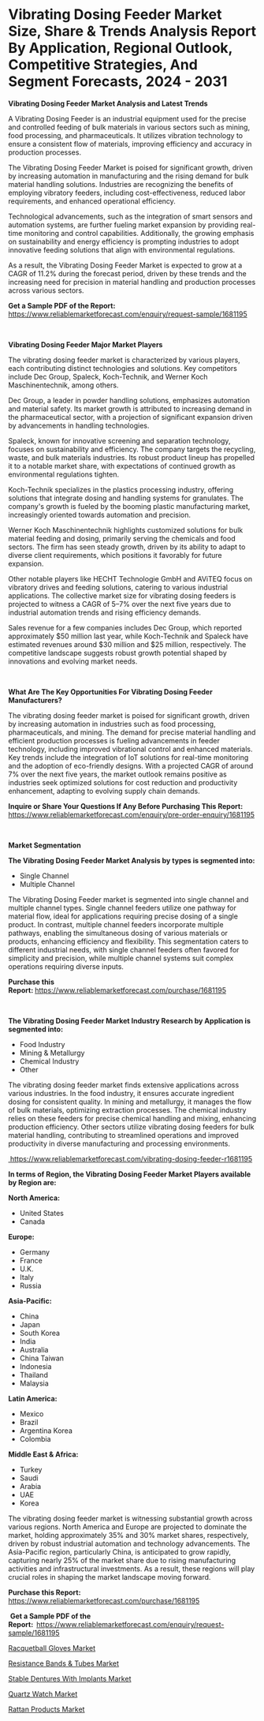 <p><h1>Vibrating Dosing Feeder Market Size, Share & Trends Analysis Report By Application, Regional Outlook, Competitive Strategies, And Segment Forecasts, 2024 - 2031</h1></p><p><strong>Vibrating Dosing Feeder Market Analysis and Latest Trends</strong></p>
<p><p>A Vibrating Dosing Feeder is an industrial equipment used for the precise and controlled feeding of bulk materials in various sectors such as mining, food processing, and pharmaceuticals. It utilizes vibration technology to ensure a consistent flow of materials, improving efficiency and accuracy in production processes.</p><p>The Vibrating Dosing Feeder Market is poised for significant growth, driven by increasing automation in manufacturing and the rising demand for bulk material handling solutions. Industries are recognizing the benefits of employing vibratory feeders, including cost-effectiveness, reduced labor requirements, and enhanced operational efficiency. </p><p>Technological advancements, such as the integration of smart sensors and automation systems, are further fueling market expansion by providing real-time monitoring and control capabilities. Additionally, the growing emphasis on sustainability and energy efficiency is prompting industries to adopt innovative feeding solutions that align with environmental regulations. </p><p>As a result, the Vibrating Dosing Feeder Market is expected to grow at a CAGR of 11.2% during the forecast period, driven by these trends and the increasing need for precision in material handling and production processes across various sectors.</p></p>
<p><strong>Get a Sample PDF of the Report:&nbsp;</strong> <a href="https://www.reliablemarketforecast.com/enquiry/request-sample/1681195?utm_campaign=1123&utm_medium=2&utm_source=Github&utm_content=ia&utm_term=04102024&utm_id=vibrating-dosing-feeder">https://www.reliablemarketforecast.com/enquiry/request-sample/1681195</a></p>
<p>&nbsp;</p>
<p><strong>Vibrating Dosing Feeder Major Market Players</strong></p>
<p><p>The vibrating dosing feeder market is characterized by various players, each contributing distinct technologies and solutions. Key competitors include Dec Group, Spaleck, Koch-Technik, and Werner Koch Maschinentechnik, among others.</p><p>Dec Group, a leader in powder handling solutions, emphasizes automation and material safety. Its market growth is attributed to increasing demand in the pharmaceutical sector, with a projection of significant expansion driven by advancements in handling technologies.</p><p>Spaleck, known for innovative screening and separation technology, focuses on sustainability and efficiency. The company targets the recycling, waste, and bulk materials industries. Its robust product lineup has propelled it to a notable market share, with expectations of continued growth as environmental regulations tighten.</p><p>Koch-Technik specializes in the plastics processing industry, offering solutions that integrate dosing and handling systems for granulates. The company's growth is fueled by the booming plastic manufacturing market, increasingly oriented towards automation and precision.</p><p>Werner Koch Maschinentechnik highlights customized solutions for bulk material feeding and dosing, primarily serving the chemicals and food sectors. The firm has seen steady growth, driven by its ability to adapt to diverse client requirements, which positions it favorably for future expansion.</p><p>Other notable players like HECHT Technologie GmbH and AViTEQ focus on vibratory drives and feeding solutions, catering to various industrial applications. The collective market size for vibrating dosing feeders is projected to witness a CAGR of 5–7% over the next five years due to industrial automation trends and rising efficiency demands.</p><p>Sales revenue for a few companies includes Dec Group, which reported approximately $50 million last year, while Koch-Technik and Spaleck have estimated revenues around $30 million and $25 million, respectively. The competitive landscape suggests robust growth potential shaped by innovations and evolving market needs.</p></p>
<p>&nbsp;</p>
<p><strong>What Are The Key Opportunities For Vibrating Dosing Feeder Manufacturers?</strong></p>
<p><p>The vibrating dosing feeder market is poised for significant growth, driven by increasing automation in industries such as food processing, pharmaceuticals, and mining. The demand for precise material handling and efficient production processes is fueling advancements in feeder technology, including improved vibrational control and enhanced materials. Key trends include the integration of IoT solutions for real-time monitoring and the adoption of eco-friendly designs. With a projected CAGR of around 7% over the next five years, the market outlook remains positive as industries seek optimized solutions for cost reduction and productivity enhancement, adapting to evolving supply chain demands.</p></p>
<p><strong>Inquire or Share Your Questions If Any Before Purchasing This Report:</strong> <a href="https://www.reliablemarketforecast.com/enquiry/pre-order-enquiry/1681195?utm_campaign=1123&utm_medium=2&utm_source=Github&utm_content=ia&utm_term=04102024&utm_id=vibrating-dosing-feeder">https://www.reliablemarketforecast.com/enquiry/pre-order-enquiry/1681195</a></p>
<p>&nbsp;</p>
<p><strong>Market Segmentation</strong></p>
<p><strong>The Vibrating Dosing Feeder Market Analysis by types is segmented into:</strong></p>
<p><ul><li>Single Channel</li><li>Multiple Channel</li></ul></p>
<p><p>The Vibrating Dosing Feeder market is segmented into single channel and multiple channel types. Single channel feeders utilize one pathway for material flow, ideal for applications requiring precise dosing of a single product. In contrast, multiple channel feeders incorporate multiple pathways, enabling the simultaneous dosing of various materials or products, enhancing efficiency and flexibility. This segmentation caters to different industrial needs, with single channel feeders often favored for simplicity and precision, while multiple channel systems suit complex operations requiring diverse inputs.</p></p>
<p><strong>Purchase this Report:&nbsp;</strong><a href="https://www.reliablemarketforecast.com/purchase/1681195?utm_campaign=1123&utm_medium=2&utm_source=Github&utm_content=ia&utm_term=04102024&utm_id=vibrating-dosing-feeder">https://www.reliablemarketforecast.com/purchase/1681195</a></p>
<p>&nbsp;</p>
<p><strong>The Vibrating Dosing Feeder Market Industry Research by Application is segmented into:</strong></p>
<p><ul><li>Food Industry</li><li>Mining & Metallurgy</li><li>Chemical Industry</li><li>Other</li></ul></p>
<p><p>The vibrating dosing feeder market finds extensive applications across various industries. In the food industry, it ensures accurate ingredient dosing for consistent quality. In mining and metallurgy, it manages the flow of bulk materials, optimizing extraction processes. The chemical industry relies on these feeders for precise chemical handling and mixing, enhancing production efficiency. Other sectors utilize vibrating dosing feeders for bulk material handling, contributing to streamlined operations and improved productivity in diverse manufacturing and processing environments.</p></p>
<p><a href="https://www.reliablemarketforecast.com/vibrating-dosing-feeder-r1681195?utm_campaign=1123&utm_medium=2&utm_source=Github&utm_content=ia&utm_term=04102024&utm_id=vibrating-dosing-feeder">&nbsp;https://www.reliablemarketforecast.com/vibrating-dosing-feeder-r1681195</a></p>
<p><strong>In terms of Region, the Vibrating Dosing Feeder Market Players available by Region are:</strong></p>
<p>
    <p> <strong> North America: </strong>
        <ul>
            <li>United States</li>
            <li>Canada</li>
        </ul>
        </p> 
    <p> <strong> Europe: </strong>
        <ul>
            <li>Germany</li>
            <li>France</li>
            <li>U.K.</li>
            <li>Italy</li>
            <li>Russia</li>
        </ul>
        </p> 
    <p> <strong> Asia-Pacific: </strong>
        <ul>
            <li>China</li>
            <li>Japan</li>
            <li>South Korea</li>
            <li>India</li>
            <li>Australia</li>
            <li>China Taiwan</li>
            <li>Indonesia</li>
            <li>Thailand</li>
            <li>Malaysia</li>
        </ul>
        </p> 
    <p> <strong> Latin America: </strong>
        <ul>
            <li>Mexico</li>
            <li>Brazil</li>
            <li>Argentina Korea</li>
            <li>Colombia</li>
        </ul>
        </p> 
    <p> <strong> Middle East & Africa: </strong>
        <ul>
            <li>Turkey</li>
            <li>Saudi</li>
            <li>Arabia</li>
            <li>UAE</li>
            <li>Korea</li>
        </ul>
    </p>
    </p>
<p><p>The vibrating dosing feeder market is witnessing substantial growth across various regions. North America and Europe are projected to dominate the market, holding approximately 35% and 30% market shares, respectively, driven by robust industrial automation and technology advancements. The Asia-Pacific region, particularly China, is anticipated to grow rapidly, capturing nearly 25% of the market share due to rising manufacturing activities and infrastructural investments. As a result, these regions will play crucial roles in shaping the market landscape moving forward.</p></p>
<p><strong>Purchase this Report: </strong><a href="https://www.reliablemarketforecast.com/purchase/1681195?utm_campaign=1123&utm_medium=2&utm_source=Github&utm_content=ia&utm_term=04102024&utm_id=vibrating-dosing-feeder">https://www.reliablemarketforecast.com/purchase/1681195</a></p>
<p>&nbsp;<strong>Get a Sample PDF of the Report:&nbsp;&nbsp;</strong><a href="https://www.reliablemarketforecast.com/enquiry/request-sample/1681195?utm_campaign=1123&utm_medium=2&utm_source=Github&utm_content=ia&utm_term=04102024&utm_id=vibrating-dosing-feeder">https://www.reliablemarketforecast.com/enquiry/request-sample/1681195</a></p>
<p><strong></strong></p>
<p><p><a href="https://www.linkedin.com/pulse/global-racquetball-gloves-market-size-share-analysis-kiwdc?utm_campaign=1123&utm_medium=2&utm_source=Github&utm_content=ia&utm_term=04102024&utm_id=vibrating-dosing-feeder">Racquetball Gloves Market</a></p><p><a href="https://www.linkedin.com/pulse/emerging-trends-resistance-bands-tubes-market-detailed-overview-2zryc?utm_campaign=1123&utm_medium=2&utm_source=Github&utm_content=ia&utm_term=04102024&utm_id=vibrating-dosing-feeder">Resistance Bands & Tubes Market</a></p><p><a href="https://github.com/MegiDuro586/Market-Research-Report-List-1/blob/main/stable-dentures-with-implants-market.md?utm_campaign=1123&utm_medium=2&utm_source=Github&utm_content=ia&utm_term=04102024&utm_id=vibrating-dosing-feeder">Stable Dentures With Implants Market</a></p><p><a href="https://www.linkedin.com/pulse/quartz-watch-market-growth-outlook-from-2024-2031-projecting-dq2ke?utm_campaign=1123&utm_medium=2&utm_source=Github&utm_content=ia&utm_term=04102024&utm_id=vibrating-dosing-feeder">Quartz Watch Market</a></p><p><a href="https://www.linkedin.com/pulse/market-forecasting-change-global-rattan-products-dynamics-eropc?utm_campaign=1123&utm_medium=2&utm_source=Github&utm_content=ia&utm_term=04102024&utm_id=vibrating-dosing-feeder">Rattan Products Market</a></p></p>